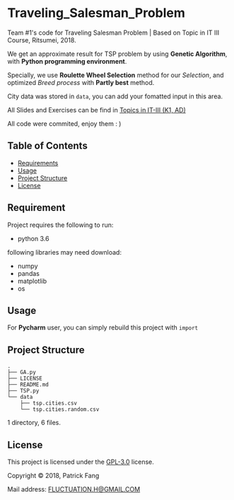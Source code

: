# Traveling_Salesman_Problem
Team #1's code for Traveling Salesman Problem | Based on Topic in IT III Course, Ritsumei, 2018.

We get an approximate result for TSP problem by using **Genetic Algorithm**, with **Python programming environment**.

Specially, we use **Roulette Wheel Selection** method for our *Selection*, and optimized *Breed process* with **Partly best** method.

City data was stored in `data`, you can add your fomatted input in this area.

All Slides and Exercises can be find in [Topics in IT-III (K1, AD)](http://www.ritsumei.ac.jp/~gulliver/it3/)

All code were commited, enjoy them : )

## Table of Contents
    
* [Requirements](#requirements)
* [Usage](#usage)
* [Project Structure](#project-structure)
* [License](#license)

## Requirement

Project requires the following to run:

* python 3.6

following libraries may need download:

* numpy
* pandas
* matplotlib
* os

## Usage

For **Pycharm** user, you can simply rebuild this project with `import`

## Project Structure

```
.
├── GA.py
├── LICENSE
├── README.md
├── TSP.py
└── data
    ├── tsp.cities.csv
    └── tsp.cities.random.csv
```

1 directory, 6 files.

## License

This project is licensed under the [GPL-3.0](#) license. 

Copyright &copy; 2018, Patrick Fang

Mail address: <FLUCTUATION.H@GMAIL.COM>
